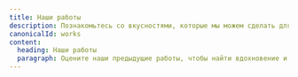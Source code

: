 ```yaml
---
title: Наши работы
description: Познакомьтесь со вкусностями, которые мы можем сделать для Вас
canonicalId: works
content:
  heading: Наши работы
  paragraph: Оцените наши предыдущие работы, чтобы найти вдохновение и заказать у нас чего-нибудь вкусненькое
---
```

